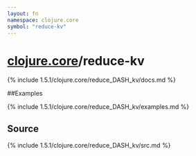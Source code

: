 ```yaml
---
layout: fn
namespace: clojure.core
symbol: "reduce-kv"
---
```


# [clojure.core](../)/reduce-kv

{% include 1.5.1/clojure.core/reduce_DASH_kv/docs.md %}

##Examples

{% include 1.5.1/clojure.core/reduce_DASH_kv/examples.md %}
## Source
{% include 1.5.1/clojure.core/reduce_DASH_kv/src.md %}

